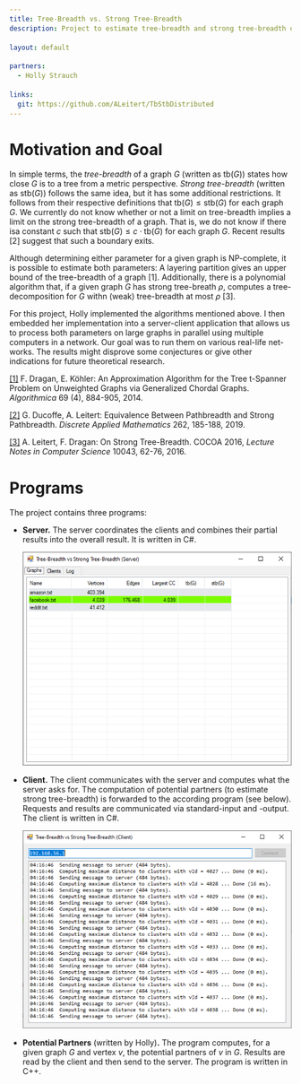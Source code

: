 ```yaml
---
title: Tree-Breadth vs. Strong Tree-Breadth
description: Project to estimate tree-breadth and strong tree-breadth of graphs via a distributed computing. 

layout: default

partners:
  - Holly Strauch

links:
  git: https://github.com/ALeitert/TbStbDistributed
---
```


# Motivation and Goal

In simple terms, the *tree-breadth* of a graph $G$ (written as $\mathrm{tb}(G)$) states how close $G$ is to a tree from a metric perspective.
*Strong tree-breadth*  (written as $\mathrm{stb}(G)$) follows the same idea, but it has some additional restrictions.
It follows from their respective definitions that $\mathrm{tb}(G) \leq \mathrm{stb}(G)$ for each graph $G$.
We currently do not know whether or not a limit on tree-breadth implies a limit on the strong tree-breadth of a graph.
That is, we do not know if there isa constant $c$ such that $\mathrm{stb}(G) \leq c \cdot \mathrm{tb}(G)$ for each graph $G$.
Recent results [2] suggest that such a boundary exits.

Although determining either parameter for a given graph is NP-complete, it is possible to estimate both parameters:
A layering partition gives an upper bound of the tree-breadth of a graph [1].
Additionally, there is a polynomial algorithm that, if a given graph $G$ has strong tree-breath $\rho$, computes a tree-decomposition for $G$ withn (weak) tree-breadth at most $\rho$ [3].

For this project, Holly implemented the algorithms mentioned above.
I then embedded her implementation into a server-client application that allows us to process both parameters on large graphs in parallel using multiple computers in a network.
Our goal was to run them on various real-life net-works.
The results might disprove some conjectures or give other indications for future theoretical research.


[[1]](https://doi.org/10.1007/s00453-013-9765-4)
F. Dragan, E. Köhler:
An Approximation Algorithm for the Tree t-Spanner Problem on Unweighted Graphs via Generalized Chordal Graphs.
*Algorithmica* 69 (4), 884-905, 2014.

[[2]](https://doi.org/10.1016/j.dam.2019.02.009)
G. Ducoffe, A. Leitert:
Equivalence Between Pathbreadth and Strong Pathbreadth.
*Discrete Applied Mathematics* 262, 185-188, 2019.

[[3]](https://doi.org/10.1007/978-3-319-48749-6_5)
A. Leitert, F. Dragan:
On Strong Tree-Breadth.
COCOA 2016, *Lecture Notes in Computer Science* 10043, 62-76, 2016.


# Programs

The project contains three programs:

  - **Server.**
    The server coordinates the clients and combines their partial results into the overall result.
    It is written in C#.

    ![Server Form](/images/stb_server.png "Server Form")

  - **Client.**
    The client communicates with the server and computes what the server asks for.
    The computation of potential partners (to estimate strong tree-breadth) is forwarded to the according program (see below).
    Requests and results are communicated via standard-input and -output.
    The client is written in C#.

    ![Client Form](/images/stb_client.png "Client Form")

  - **Potential Partners** (written by Holly)**.**
    The program computes, for a given graph $G$ and vertex $v$, the potential partners of $v$ in $G$.
    Results are read by the client and then send to the server.
    The program is written in C++.
